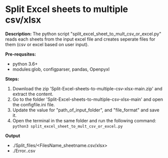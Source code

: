 # Split Excel sheets to multiple csv/xlsx

**Description:** The python script "split_excel_sheet_to_mult_csv_or_excel.py" reads each sheets from the input excel file and creates seperate files for them (csv or excel based on user input).

**Pre-requsites:**
* python 3.6+
* modules:glob, configparser, pandas, Openpyxl

**Steps:**
1. Download the zip 'Split-Excel-sheets-to-multiple-csv-xlsx-main.zip' and extract the content.
2. Go to the folder 'Split-Excel-sheets-to-multiple-csv-xlsx-main' and open the configfile.ini file.
3. Update the value for "path_of_input_folder", and "file_format" and save it.
4. Open the terminal in the same folder and run the following command: ```python3 split_excel_sheet_to_mult_csv_or_excel.py```

**Output**
* ./Split_files/<FilesName_sheetname.csv/xlsx>
* ./Error.<TimeStamp>.csv
